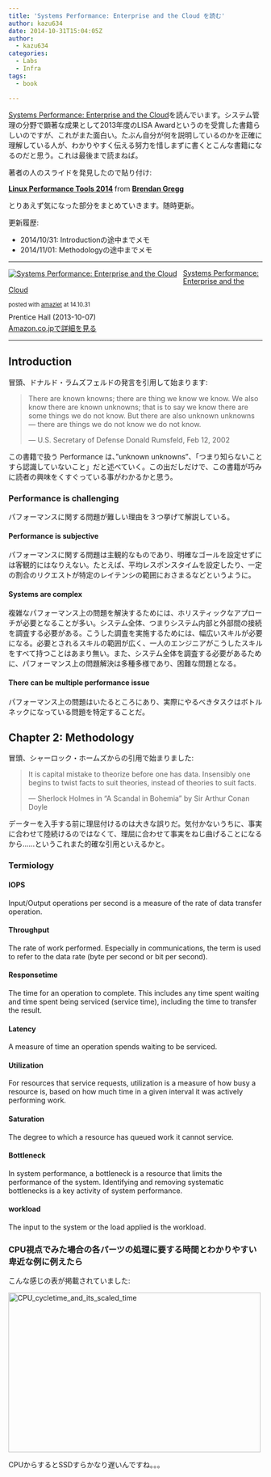 ```yaml
---
title: 'Systems Performance: Enterprise and the Cloud を読む'
author: kazu634
date: 2014-10-31T15:04:05Z
author:
  - kazu634
categories:
  - Labs
  - Infra
tags:
  - book

---
```

<a href="http://www.amazon.co.jp/Systems-Performance-Enterprise-Brendan-Gregg-ebook/dp/B00FLYU9T2/ref=sr_1_6?s=english-books&ie=UTF8&qid=1414762573&sr=1-6&keywords=system+performance" onclick="__gaTracker('send', 'event', 'outbound-article', 'http://www.amazon.co.jp/Systems-Performance-Enterprise-Brendan-Gregg-ebook/dp/B00FLYU9T2/ref=sr_1_6?s=english-books&ie=UTF8&qid=1414762573&sr=1-6&keywords=system+performance', 'Systems Performance: Enterprise and the Cloud');">Systems Performance: Enterprise and the Cloud</a>を読んでいます。システム管理の分野で顕著な成果として2013年度のLISA Awardというのを受賞した書籍らしいのですが、これがまた面白い。たぶん自分が何を説明しているのかを正確に理解している人が、わかりやすく伝える努力を惜しまずに書くとこんな書籍になるのだと思う。これは最後まで読まねば。

著者の人のスライドを発見したので貼り付け:



<div style="margin-bottom: 5px;">
<strong> <a title="Linux Performance Tools 2014" href="//www.slideshare.net/brendangregg/linux-performance-tools-2014" target="_blank">Linux Performance Tools 2014</a> </strong> from <strong><a href="//www.slideshare.net/brendangregg" target="_blank">Brendan Gregg</a></strong>
</div>

とりあえず気になった部分をまとめていきます。随時更新。

更新履歴:

  * 2014/10/31: Introductionの途中までメモ
  * 2014/11/01: Methodologyの途中までメモ

* * *

<div class="amazlet-box" style="margin-bottom: 0px;">
<div class="amazlet-image" style="float: left; margin: 0px 12px 1px 0px;">
<a href="https://www.amazon.co.jp/exec/obidos/ASIN/B00FLYU9T2/simsnes-22/ref=nosim/" onclick="__gaTracker('send', 'event', 'outbound-article', 'https://www.amazon.co.jp/exec/obidos/ASIN/B00FLYU9T2/simsnes-22/ref=nosim/', '');" target="_blank" name="amazletlink"><img style="border: none;" src="https://images-na.ssl-images-amazon.com/images/I/61d0BC4HCnL._SL160_.jpg" alt="Systems Performance: Enterprise and the Cloud" /></a>
</div>
  
<div class="amazlet-info" style="line-height: 120%; margin-bottom: 10px;">
<div class="amazlet-name" style="margin-bottom: 10px; line-height: 120%;">
<p>
<a href="https://www.amazon.co.jp/exec/obidos/ASIN/B00FLYU9T2/simsnes-22/ref=nosim/" onclick="__gaTracker('send', 'event', 'outbound-article', 'https://www.amazon.co.jp/exec/obidos/ASIN/B00FLYU9T2/simsnes-22/ref=nosim/', 'Systems Performance: Enterprise and the Cloud');" target="_blank" name="amazletlink">Systems Performance: Enterprise and the Cloud</a>
</p>
      
<div class="amazlet-powered-date" style="font-size: 80%; margin-top: 5px; line-height: 120%;">
        posted with <a href="http://www.amazlet.com/" onclick="__gaTracker('send', 'event', 'outbound-article', 'http://www.amazlet.com/', 'amazlet');" title="amazlet"  target="_blank">amazlet</a> at 14.10.31
</div>
</div>
    
<div class="amazlet-detail">
      Prentice Hall (2013-10-07)
</div>
    
<div class="amazlet-sub-info" style="float: left;">
<div class="amazlet-link" style="margin-top: 5px;">
<a href="https://www.amazon.co.jp/exec/obidos/ASIN/B00FLYU9T2/simsnes-22/ref=nosim/" onclick="__gaTracker('send', 'event', 'outbound-article', 'https://www.amazon.co.jp/exec/obidos/ASIN/B00FLYU9T2/simsnes-22/ref=nosim/', 'Amazon.co.jpで詳細を見る');" target="_blank" name="amazletlink">Amazon.co.jpで詳細を見る</a>
</div>
</div>
</div>
  
<div class="amazlet-footer" style="clear: left;">
</div>
</div>

<!--more-->

* * *

## Introduction

冒頭、ドナルド・ラムズフェルドの発言を引用して始まります:

> There are known knowns; there are thing we know we know. We also know there are known unknowns; that is to say we know there are some things we do not know. But there are also unknown unknowns &#8212; there are things we do not know we do not know.
> 
> &#8212; U.S. Secretary of Defense Donald Rumsfeld, Feb 12, 2002

この書籍で扱う Performance は、&#8221;unknown unknowns&#8221;、「つまり知らないことすら認識していないこと」だと述べていく。この出だしだけで、この書籍が巧みに読者の興味をくすぐっている事がわかるかと思う。

### Performance is challenging

パフォーマンスに関する問題が難しい理由を３つ挙げて解説している。

#### Performance is subjective

パフォーマンスに関する問題は主観的なものであり、明確なゴールを設定せずには客観的にはなりえない。たとえば、平均レスポンスタイムを設定したり、一定の割合のリクエストが特定のレイテンシの範囲におさまるなどというように。

#### Systems are complex

複雑なパフォーマンス上の問題を解決するためには、ホリスティックなアプローチが必要となることが多い。システム全体、つまりシステム内部と外部間の接続を調査する必要がある。こうした調査を実施するためには、幅広いスキルが必要になる。必要とされるスキルの範囲が広く、一人のエンジニアがこうしたスキルをすべて持つことはあまり無い。また、システム全体を調査する必要があるために、パフォーマンス上の問題解決は多種多様であり、困難な問題となる。

#### There can be multiple performance issue

パフォーマンス上の問題はいたるところにあり、実際にやるべきタスクはボトルネックになっている問題を特定することだ。

## Chapter 2: Methodology

冒頭、シャーロック・ホームズからの引用で始まりました:

> It is capital mistake to theorize before one has data. Insensibly one begins to twist facts to suit theories, instead of theories to suit facts.
> 
> &#8212; Sherlock Holmes in &#8220;A Scandal in Bohemia&#8221; by Sir Arthur Conan Doyle

データーを入手する前に理屈付けるのは大きな誤りだ。気付かないうちに、事実に合わせて陸続けるのではなくて、理屈に合わせて事実をねじ曲げることになるから……というこれまた的確な引用といえるかと。

### Termiology

#### IOPS

Input/Output operations per second is a measure of the rate of data transfer operation.

#### Throughput

The rate of work performed. Especially in communications, the term is used to refer to the data rate (byte per second or bit per second).

#### Responsetime

The time for an operation to complete. This includes any time spent waiting and time spent being serviced (service time), including the time to transfer the result.

#### Latency

A measure of time an operation spends waiting to be serviced.

#### Utilization

For resources that service requests, utilization is a measure of how busy a resource is, based on how much time in a given interval it was actively performing work.

#### Saturation

The degree to which a resource has queued work it cannot service.

#### Bottleneck

In system performance, a bottleneck is a resource that limits the performance of the system. Identifying and removing systematic bottlenecks is a key activity of system performance.

#### workload

The input to the system or the load applied is the workload.

### CPU視点でみた場合の各パーツの処理に要する時間とわかりやすい卑近な例に例えたら

こんな感じの表が掲載されていました:

<a href="https://www.flickr.com/photos/42332031@N02/15680611275" onclick="__gaTracker('send', 'event', 'outbound-article', 'https://www.flickr.com/photos/42332031@N02/15680611275', '');" title="CPU_cycletime_and_its_scaled_time by Kazuhiro MUSASHI, on Flickr"><img class="aligncenter" src="https://farm4.staticflickr.com/3952/15680611275_e9971829fd.jpg" alt="CPU_cycletime_and_its_scaled_time" width="500" height="316" /></a>

CPUからするとSSDすらかなり遅いんですね。。。

